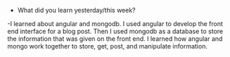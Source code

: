 * What did you learn yesterday/this week?

-I learned about angular and mongodb. I used angular to develop the front end interface for a blog post. Then I used mongodb as a database to store the information that was given on the front end. I learned how angular and mongo work together to store, get, post, and manipulate information.